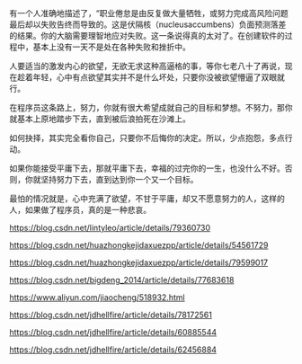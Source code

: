 有一个人准确地描述了，“职业倦怠是由反复做大量牺牲，或努力完成高风险问题最后却以失败告终而导致的。这是伏隔核（nucleusaccumbens）负面预测落差的结果。你的大脑需要理智地应对失败。这一条说得真的太对了。在创建软件的过程中，基本上没有一天不是处在各种失败和挫折中。

人要适当的激发内心的欲望，无欲无求这种高逼格的事，等你七老八十了再说，现在趁着年轻，心中有点欲望其实并不是什么坏处，只要你没被欲望懵逼了双眼就行。

在程序员这条路上，努力，你就有很大希望成就自己的目标和梦想。不努力，那你就基本上原地踏步下去，直到被后浪拍死在沙滩上。

如何抉择，其实完全看你自己，只要你不后悔你的决定。所以，少点抱怨，多点行动。

如果你能接受平庸下去，那就平庸下去，幸福的过完你的一生，也没什么不好。否则，你就坚持努力下去，直到达到你一个又一个目标。

最怕的情况就是，心中充满了欲望，不甘于平庸，却又不愿意努力的人，这样的人，如果做了程序员，真的是一种悲哀。

https://blog.csdn.net/lintyleo/article/details/79360730

https://blog.csdn.net/huazhongkejidaxuezpp/article/details/54561729

https://blog.csdn.net/huazhongkejidaxuezpp/article/details/79599017

https://blog.csdn.net/bigdeng_2014/article/details/77683618

https://www.aliyun.com/jiaocheng/518932.html

https://blog.csdn.net/jdhellfire/article/details/78172561

https://blog.csdn.net/jdhellfire/article/details/60885544

https://blog.csdn.net/jdhellfire/article/details/62456884


